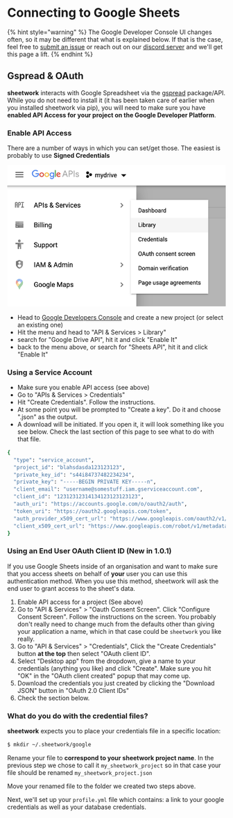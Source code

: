 # Connecting to Google Sheets

{% hint style="warning" %}
The Google Developer Console UI changes often, so it may be different that what is explained below. If that is the case, feel free to [submit an issue](https://github.com/bastienboutonnet/sheetwork/issues) or reach out on our [discord server](https://discord.gg/2gwH79) and we'll get this page a lift.
{% endhint %}

## Gspread & OAuth

**sheetwork** interacts with Google Spreadsheet via the [gspread](https://gspread.readthedocs.io/en/latest/) package/API. While you do not need to install it \(it has been taken care of earlier when you installed sheetwork via pip\), you will need to make sure you have **enabled API Access for your project on the Google Developer Platform**.

### Enable API Access 

There are a number of ways in which you can set/get those. The easiest is probably to use **Signed Credentials**

![](../../.gitbook/assets/screenshot-2020-04-12-at-18.12.02.png)

* Head to [Google Developers Console](https://console.developers.google.com/project) and create a new project \(or select an existing one\)
* Hit the menu and head to "API & Services &gt; Library"
* search for "Google Drive API", hit it and click "Enable It"
* back to the menu above, or search for "Sheets API", hit it and click "Enable It"

### Using a Service Account

* Make sure you enable API access \(see above\)
* Go to "APIs & Services &gt; Credentials"
* Hit "Create Credentials". Follow the instructions.
* At some point you will be prompted to "Create a key". Do it and choose ".json" as the output.
* A download will be initiated. If you open it, it will look something like you see below. Check the last section of this page to see what to do with that file.

```bash
{
  "type": "service_account",
  "project_id": "blahsdasda123123123",
  "private_key_id": "s44i84737482234234",
  "private_key": "-----BEGIN PRIVATE KEY-----n",
  "client_email": "username@somestuff.iam.gserviceaccount.com",
  "client_id": "12312312314134123123123123",
  "auth_uri": "https://accounts.google.com/o/oauth2/auth",
  "token_uri": "https://oauth2.googleapis.com/token",
  "auth_provider_x509_cert_url": "https://www.googleapis.com/oauth2/v1/certs",
  "client_x509_cert_url": "https://www.googleapis.com/robot/v1/metadata/x509/username@somestuff.iam.gserviceaccount.com"
}
```

### Using an End User OAuth Client ID \(New in 1.0.1\)

If you use Google Sheets inside of an organisation and want to make sure that you access sheets on behalf of **your** user you can use this authentication method. When you use this method, sheetwork will ask the end user to grant access to the sheet's data.

1. Enable API access for a project \(See above\)
2. Go to "API & Services" &gt; "Oauth Consent Screen". Click "Configure Consent Screen". Follow the instructions on the screen. You probably don't really need to change much from the defaults other than giving your application a name, which in that case could be `sheetwork` you like really.
3. Go to "API & Services" &gt; "Credentials", Click the "Create Credentials" button **at the top** then select "OAuth client ID".
4. Select "Desktop app" from the dropdown, give a name to your credentials \(anything you like\) and click "Create". Make sure you hit "OK" in the "OAuth client created" popup that may come up.
5. Download the credentials you just created by clicking the "Download JSON" button in "OAuth 2.0 Client IDs"
6. Check the section below.

### What do you do with the credential files?

**sheetwork** expects you to place your credentials file in a specific location:

```bash
$ mkdir ~/.sheetwork/google
```

Rename your file to **correspond to your sheetwork project name**. In the previous step we chose to call it `my_sheetwork_project` so in that case your file should be renamed `my_sheetwork_project.json`

Move your renamed file to the folder we created two steps above.

Next, we'll set up your `profile.yml` file which contains: a link to your google credentials as well as your database credentials.



